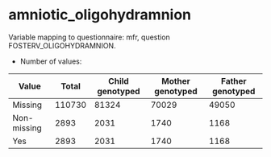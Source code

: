 # amniotic_oligohydramnion
Variable mapping to questionnaire: mfr, question FOSTERV_OLIGOHYDRAMNION.
- Number of values:

| Value | Total | Child genotyped | Mother genotyped | Father genotyped |
| ----- | ----- | --------------- | ---------------- | ---------------- |
| Missing | 110730 | 81324 | 70029 | 49050 |
| Non-missing | 2893 | 2031 | 1740 | 1168 |
| Yes | 2893 | 2031 | 1740 |1168 |



